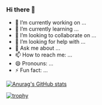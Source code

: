### Hi there 👋

<!--
**TakumiSenaha/TakumiSenaha** is a ✨ _special_ ✨ repository because its `README.md` (this file) appears on your GitHub profile.

Here are some ideas to get you started:

-->
- 🔭 I’m currently working on ...
- 🌱 I’m currently learning ...
- 👯 I’m looking to collaborate on ...
- 🤔 I’m looking for help with ...
- 💬 Ask me about ...
- 📫 How to reach me: ...
- 😄 Pronouns: ...
- ⚡ Fun fact: ...

[![Anurag's GitHub stats](https://github-readme-stats.vercel.app/api?username=TakumiSenaha
)](https://github.com/TakumiSenaha/github-readme-stats)

[![trophy](https://github-profile-trophy.vercel.app/?username=TakumiSenaha)](https://github.com/TakumiSenaha/github-profile-trophy)
